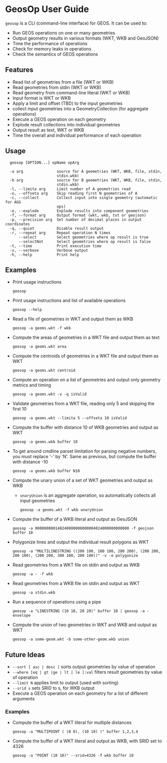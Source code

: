 # GeosOp User Guide

`geosop` is a CLI (command-line interface) for GEOS.
It can be used to:

* Run GEOS operations on one or many geometries
* Output geometry results in various formats (WKT, WKB and GeoJSON)
* Time the performance of operations
* Check for memory leaks in operations
* Check the semantics of GEOS operations

## Features

* Read list of geometries from a file (WKT or WKB)
* Read geometries from stdin (WKT or WKB)
* Read geometry from command-line literal (WKT or WKB)
* Input format is WKT or WKB
* Apply a limit and offset (TBD) to the input geometries
* collect input geometries into a GeometryCollection (for aggregate operations)
* Execute a GEOS operation on each geometry
* Explode result collections into individual geometries
* Output result as text, WKT or WKB
* Time the overall and individual performance of each operation

## Usage
```
  geosop [OPTION...] opName opArg

  -a arg               source for A geometries (WKT, WKB, file, stdin,
                       stdin.wkb)
  -b arg               source for B geometries (WKT, WKB, file, stdin,
                       stdin.wkb)
  -l, --limita arg     Limit number of A geometries read
  -o, --offseta arg    Skip reading first N geometries of A
  -c, --collect        Collect input into single geometry (automatic for AGG
                       ops)
  -e, --explode        Explode results into component geometries
  -f, --format arg     Output format (wkt, wkb, txt or geojson)
  -p, --precision arg  Set number of decimal places in output coordinates
  -q, --quiet          Disable result output
  -r, --repeat arg     Repeat operation N times
      --select         Select geometries where op result is true
      --selectNot      Select geometries where op result is false
  -t, --time           Print execution time
  -v, --verbose        Verbose output
  -h, --help           Print help
```

## Examples

* Print usage instructions

    `geosop`

* Print usage instructions and list of available operations

    `geosop --help`

* Read a file of geometries in WKT and output them as WKB

    `geosop -a geoms.wkt -f wkb`

* Compute the areas of geometries in a WKT file and output them as text

    `geosop -a geoms.wkt area`

* Compute the centroids of geometries in a WKT file and output them as WKT

    `geosop -a geoms.wkt centroid`

* Compute an operation on a list of geometries and output only geometry metrics and timing

    `geosop -a geoms.wkt -v -q isValid`

* Validate geometries from a WKT file, reading only 5 and skipping the first 10

    `geosop -a geoms.wkt --limita 5 --offseta 10 isValid`

* Compute the buffer with distance 10 of WKB geometries and output as WKT

    `geosop -a geoms.wkb buffer 10`
  
* To get around cmdline parset limitation for parsing negative numbers, you must replace '-' by 'N'.
  Same as previous, but compute the buffer with distance -10

    `geosop -a geoms.wkb buffer N10`
  
* Compute the unary union of a set of WKT geometries and output as WKB
  * `unaryUnion` is an aggregate operation, so automatically collects all input geometries

    `geosop -a geoms.wkt -f wkb unaryUnion`

* Compute the buffer of a WKB literal and output as GeoJSON

    `geosop -a 000000000140240000000000004024000000000000 -f geojson buffer 10`

* Polygonize lines and output the individual result polygons as WKT

    `geosop -a "MULTILINESTRING ((200 100, 100 100, 200 200), (200 200, 200 100), (200 200, 300 100, 200 100))" -v -e polygonize`

* Read geometries from a WKT file on stdin and output as WKB

    `geosop -a - -f wkb`

* Read geometries from a WKB file on stdin and output as WKT

    `geosop -a stdin.wkb`

* Run a sequence of operations using a pipe

    `geosop -a "LINESTRING (10 10, 20 20)" buffer 10 | geosop -a - envelope`

* Compute the union of two geometries in WKT and WKB and output as WKT

    `geosop -a some-geom.wkt -b some-other-geom.wkb union`



## Future Ideas

* `--sort [ asc | desc ]` sorts output geometries by value of operation
* `--where [eq | gt |ge | lt | le ]:val` filters result geometries by value of operation
* `--limit N` applies limit to output (used with sorting)
* `--srid s` sets SRID to s, for WKB output
* Execute a GEOS operation on each geometry for a list of different arguments

### Examples

* Compute the buffer of a WKT literal for multiple distances

    `geosop -a "MULTIPOINT ( (0 0), (10 10) )" buffer 1,2,3,4`

* Compute the buffer of a WKT literal and output as WKB, with SRID set to 4326

    `geosop -a "POINT (10 10)" --srid=4326 -f wkb buffer 10`
